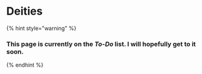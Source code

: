 # Deities

{% hint style="warning" %}
### This page is currently on the _To-Do_ list. I will hopefully get to it soon.
{% endhint %}
